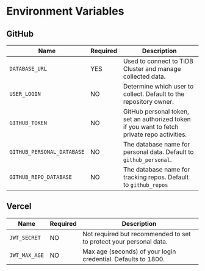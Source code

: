 # Environment Variables

## GitHub

| Name                       | Required | Description                                                                                  |
|----------------------------|----------|----------------------------------------------------------------------------------------------|
| `DATABASE_URL`             | YES      | Used to connect to TiDB Cluster and manage collected data.                                   |
| `USER_LOGIN`               | NO       | Determine which user to collect. Default to the repository owner.                            |
| `GITHUB_TOKEN`             | NO       | GitHub personal token, set an authorized token if you want to fetch private repo activities. |
| `GITHUB_PERSONAL_DATABASE` | NO       | The database name for personal data. Default to `github_personal`.                           |
| `GITHUB_REPO_DATABASE`     | NO       | The database name for tracking repos. Default to `github_repos`                              |

## Vercel

| Name          | Required | Description                                                        |
|---------------|----------|--------------------------------------------------------------------|
| `JWT_SECRET`  | NO       | Not required but recommended to set to protect your personal data. |
| `JWT_MAX_AGE` | NO       | Max age (seconds) of your login credential. Defaults to 1800.      |

